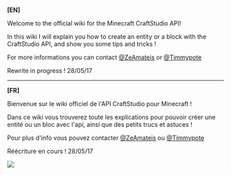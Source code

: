 **[EN]**

 Welcome to the official wiki for the Minecraft CraftStudio API!
 
 In this wiki I will explain you how to create an entity or a block with the CraftStudio API, and show you some tips and tricks !
 
 For more informations you can contact [@ZeAmateis](twitter.com/ZeAmateis) or [@Timmypote](twitter.com/Timmypote)
 
 Rewrite in progress ! 28/05/17
 
***
 **[FR]**
 
 Bienvenue sur le wiki officiel de l'API CraftStudio pour Minecraft !
 
 Dans ce wiki vous trouverez toute les explications pour pouvoir créer une entité ou un bloc avec l'api, ainsi que des petits trucs et astuces !
 
 Pour plus d'info vous pouvez contacter [@ZeAmateis](twitter.com/ZeAmateis) ou [@Timmypote](twitter.com/Timmypote)
 
 Réécriture en cours ! 28/05/17
 
 ![](https://github.com/Leviathan-Studio/CraftStudio-Converter-Forge-Test/blob/master/images/demo.gif)

